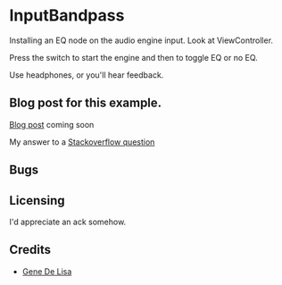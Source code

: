 # InputBandpass

Installing an EQ node on the audio engine input.
Look at ViewController.

Press the switch to start the engine and then to toggle EQ or no EQ.

Use headphones, or you'll hear feedback.

## Blog post for this example.

[Blog post](http://www.rockhoppertech.com/blog/)
coming soon

My answer to a
[Stackoverflow question](http://stackoverflow.com/questions/25688556/avaudiouniteq-bandpass-filter-doesnt-work)


## Bugs



## Licensing

I'd appreciate an ack somehow.

## Credits

*	[Gene De Lisa](http://rockhoppertech.com/blog/)